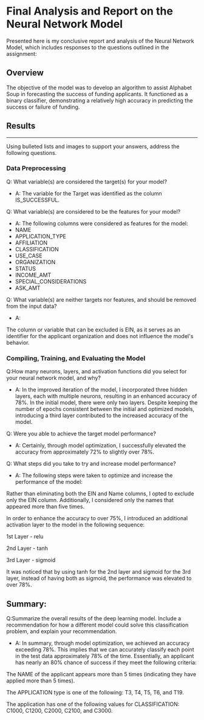 

# Final Analysis and Report on the Neural Network Model

Presented here is my conclusive report and analysis of the Neural Network Model, which includes responses to the questions outlined in the assignment:

## Overview

The objective of the model was to develop an algorithm to assist Alphabet Soup in forecasting the success of funding applicants. It functioned as a binary classifier, demonstrating a relatively high accuracy in predicting the success or failure of funding.

## Results
------------------------------------------------------------------------------
Using bulleted lists and images to support your answers, address the following questions.

### Data Preprocessing
Q: What variable(s) are considered the target(s) for your model?

* A: 
The variable for the Target was identified as the column IS_SUCCESSFUL.

Q: What variable(s) are considered to be the features for your model?

* A: 
The following columns were considered as features for the model:
* NAME
* APPLICATION_TYPE
* AFFILIATION
* CLASSIFICATION
* USE_CASE
* ORGANIZATION
* STATUS
* INCOME_AMT
* SPECIAL_CONSIDERATIONS
* ASK_AMT

Q: What variable(s) are neither targets nor features, and should be removed from the input data?

* A: 

The column or variable that can be excluded is EIN, as it serves as an identifier for the applicant organization and does not influence the model's behavior.
### Compiling, Training, and Evaluating the Model

Q:How many neurons, layers, and activation functions did you select for your neural network model, and why?

* A:
In the improved iteration of the model, I incorporated three hidden layers, each with multiple neurons, resulting in an enhanced accuracy of 78%. In the initial model, there were only two layers. Despite keeping the number of epochs consistent between the initial and optimized models, introducing a third layer contributed to the increased accuracy of the model.

Q: Were you able to achieve the target model performance?

* A:
Certainly, through model optimization, I successfully elevated the accuracy from approximately 72% to slightly over 78%.

Q: What steps did you take to try and increase model performance?

* A: 
 The following steps were taken to optimize and increase the performance of the model:
 
Rather than eliminating both the EIN and Name columns, I opted to exclude only the EIN column. Additionally, I considered only the names that appeared more than five times.

In order to enhance the accuracy to over 75%, I introduced an additional activation layer to the model in the following sequence:

1st Layer - relu

2nd Layer - tanh

3rd Layer - sigmoid


It was noticed that by using tanh for the 2nd layer and sigmoid for the 3rd layer, instead of having both as sigmoid, the performance was elevated to over 78%.
## Summary:

Q:Summarize the overall results of the deep learning model. Include a recommendation for how a different model could solve this classification problem, and explain your recommendation.

* A: 
In summary, through model optimization, we achieved an accuracy exceeding 78%. This implies that we can accurately classify each point in the test data approximately 78% of the time. Essentially, an applicant has nearly an 80% chance of success if they meet the following criteria:

The NAME of the applicant appears more than 5 times (indicating they have applied more than 5 times).

The APPLICATION type is one of the following: T3, T4, T5, T6, and T19.

The application has one of the following values for CLASSIFICATION: C1000, C1200, C2000, C2100, and C3000.